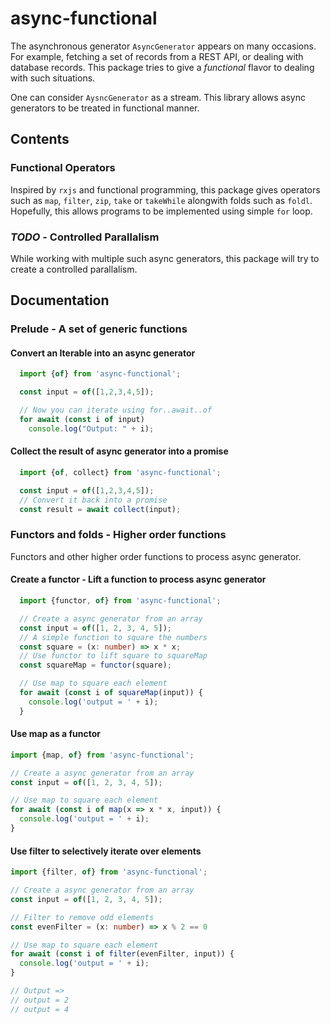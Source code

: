 # async-functional

The asynchronous generator `AsyncGenerator` appears on many occasions. For example, fetching a set of records from a REST API, or dealing with database records. This package tries to give a _functional_ flavor to dealing with such situations.

One can consider `AysncGenerator` as a stream. This library allows async generators to be treated in functional manner.

## Contents

### Functional Operators

Inspired by `rxjs` and functional programming, this package gives operators such as `map`, `filter`, `zip`, `take` or `takeWhile` alongwith folds such as `foldl`. Hopefully, this allows programs to be implemented using simple `for` loop.

### _TODO_ - Controlled Parallalism

While working with multiple such async generators, this package will try to create a controlled parallalism.

## Documentation

### Prelude - A set of generic functions

#### Convert an Iterable into an async generator

```ts 
  import {of} from 'async-functional';

  const input = of([1,2,3,4,5]);

  // Now you can iterate using for..await..of
  for await (const i of input)
    console.log("Output: " + i);
```

#### Collect the result of async generator into a promise
```ts
  import {of, collect} from 'async-functional';

  const input = of([1,2,3,4,5]);
  // Convert it back into a promise
  const result = await collect(input);
```

### Functors and folds - Higher order functions
Functors and other higher order functions to process async generator.

#### Create a functor - Lift a function to process async generator

```ts
  import {functor, of} from 'async-functional';

  // Create a async generator from an array
  const input = of([1, 2, 3, 4, 5]);
  // A simple function to square the numbers
  const square = (x: number) => x * x;
  // Use functor to lift square to squareMap
  const squareMap = functor(square);

  // Use map to square each element
  for await (const i of squareMap(input)) {
    console.log('output = ' + i);
  }

```


#### Use map as a functor

```ts
import {map, of} from 'async-functional';

// Create a async generator from an array
const input = of([1, 2, 3, 4, 5]);

// Use map to square each element
for await (const i of map(x => x * x, input)) {
  console.log('output = ' + i);
}
```

#### Use filter to selectively iterate over elements
```ts
import {filter, of} from 'async-functional';

// Create a async generator from an array
const input = of([1, 2, 3, 4, 5]);

// Filter to remove odd elements
const evenFilter = (x: number) => x % 2 == 0

// Use map to square each element
for await (const i of filter(evenFilter, input)) {
  console.log('output = ' + i);
}

// Output =>
// output = 2
// output = 4

```
